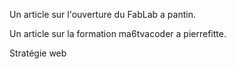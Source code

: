 Un article sur l'ouverture du FabLab a pantin.

Un article sur la formation ma6tvacoder a pierrefitte.

Stratégie web     
